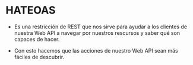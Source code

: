# HATEOAS

- Es una restricción de REST que nos sirve para ayudar
a los clientes de nuestra Web API a navegar por nuestros
rescursos y saber qué son capaces de hacer.

- Con esto hacemos que las acciones de nuestro Web API 
sean más fáciles de descubrir.